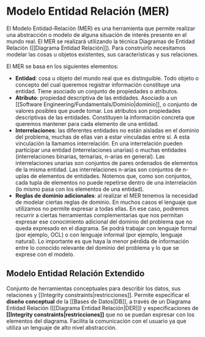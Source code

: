 # Modelo Entidad Relación (MER)
El Modelo Entidad-Relación (MER) es una herramienta que permite realizar una abstracción o modelo de alguna situación de interés presente en el mundo real. El MER se realizará utilizando la técnica Diagramas de Entidad Relación ([[Diagrama Entidad Relación]]). Para construirlo necesitamos modelar las cosas u objetos existentes, sus características y sus relaciones.

El MER se basa en los siguientes elementos:
- **Entidad**: cosa u objeto del mundo real que es distinguible. Todo objeto o concepto del cual queremos registrar información constituye una entidad. Tiene asociado un conjunto de propiedades o atributos.
- **Atributo**: propiedad descriptiva de las entidades. Asociado a un [[Software Engineering/Fundamentals/Dominio|dominio]], o conjunto de valores posibles que puede tomar. Los atributos son propiedades descriptivas de las entidades. Constituyen la información concreta que queremos mantener para cada elemento de una entidad.
- **Interrelaciones**: las diferentes entidades no están aisladas en el dominio del problema, muchas de ellas van a estar vinculadas entre sí. A esta vinculación la llamamos interrelación. En una interrelación pueden participar una entidad (interrelaciones unarias) o muchas entidades (interrelaciones binarias, ternarias, n-arias en general).
	Las interrelaciones unarias son conjuntos de pares ordenados de elementos de la misma entidad. Las interrelaciones n-arias son conjuntos de n-uplas de elementos de entidades. Notemos que, como son conjuntos, cada tupla de elementos no puede repetirse dentro de una interrelación (lo mismo pasa con los elementos de una entidad).
- **Reglas de dominio adicionales**: al realizar el MER tenemos la necesidad de modelar ciertas reglas de dominio. En muchos casos el lenguaje que utilizamos no permite expresar a todas ellas. En ese caso, podremos recurrir a ciertas herramientas complementarias que nos permitan expresar ese conocimiento adicional del dominio del problema que no queda expresado en el diagrama. 
	Se podrá trabajar con lenguaje formal (por ejemplo, OCL) o con lenguaje informal (por ejemplo, lenguaje natural). Lo importante es que haya la menor pérdida de información entre lo conocido relevante del dominio del problema y lo que se exprese con el modelo.

## Modelo Entidad Relación Extendido
 Conjunto de herramientas conceptuales para describir los datos, sus relaciones y [[Integrity constraints|restricciones]]. Permite especificar el **diseño conceptual** de la [[Bases de Datos|DB]], a través de un Diagrama Entidad Relación ([[Diagrama Entidad Relación|DER]]) y especificaciones de **[[Integrity constraints|restricciones]]** que no se puedan expresar con los elementos del diagrama.
 Facilita la comunicación con el usuario ya que utiliza un lenguaje de alto nivel abstracción.